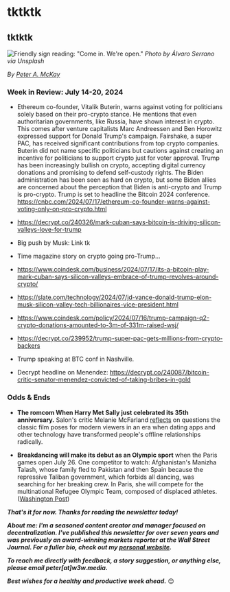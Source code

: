 # tktktk
## tktktk

![Friendly sign reading: "Come in. We're open."](https://images.unsplash.com/photo-1473187983305-f615310e7daa)
*Photo by Álvaro Serrano via Unsplash*

_By_ [_Peter A. McKay_](https://pmckay.com)

<!-- Lede item. Should run ~450 words. CTA for substack subscriptions, donations. Finish migrations and setup first! -->

### Week in Review: July 14-20, 2024

<!-- Riff 2-3 sentences on on market action, then transition to politics stuff. Crypto prices jumped. Mt. Gox redemptions winding down, etc. Some links: https://www.coindesk.com/tech/2024/07/18/mt-gox-creditors-reportedly-hit-by-failed-login-attempts-amid-repayments/ | https://www.coindesk.com/news-analysis/2024/07/18/germany-dumping-28b-bitcoin-is-market-intervention-despite-murky-legal-justifications/Links  -->

- Ethereum co-founder, Vitalik Buterin, warns against voting for politicians solely based on their pro-crypto stance. He mentions that even authoritarian governments, like Russia, have shown interest in crypto. This comes after venture capitalists Marc Andreessen and Ben Horowitz expressed support for Donald Trump's campaign. Fairshake, a super PAC, has received significant contributions from top crypto companies. Buterin did not name specific politicians but cautions against creating an incentive for politicians to support crypto just for voter approval. Trump has been increasingly bullish on crypto, accepting digital currency donations and promising to defend self-custody rights. The Biden administration has been seen as hard on crypto, but some Biden allies are concerned about the perception that Biden is anti-crypto and Trump is pro-crypto. Trump is set to headline the Bitcoin 2024 conference. https://cnbc.com/2024/07/17/ethereum-co-founder-warns-against-voting-only-on-pro-crypto.html

- https://decrypt.co/240326/mark-cuban-says-bitcoin-is-driving-silicon-valleys-love-for-trump

- Big push by Musk: Link tk

- Time magazine story on crypto going pro-Trump...

- https://www.coindesk.com/business/2024/07/17/its-a-bitcoin-play-mark-cuban-says-silicon-valleys-embrace-of-trump-revolves-around-crypto/


- https://slate.com/technology/2024/07/jd-vance-donald-trump-elon-musk-silicon-valley-tech-billionaires-vice-president.html

- https://www.coindesk.com/policy/2024/07/16/trump-campaign-q2-crypto-donations-amounted-to-3m-of-331m-raised-wsj/

- https://decrypt.co/239952/trump-super-pac-gets-millions-from-crypto-backers

- Trump speaking at BTC conf in Nashville.

- Decrypt headline on Menendez: https://decrypt.co/240087/bitcoin-critic-senator-menendez-convicted-of-taking-bribes-in-gold

### Odds & Ends

- **The romcom When Harry Met Sally just celebrated its 35th anniversary.** Salon's critic Melanie McFarland [reflects](https://www.salon.com/2024/07/14/when-harry-met-sally-relationships-intimacy/) on questions the classic film poses for modern viewers in an era when dating apps and other technology have transformed people's offline relationships radically.

- **Breakdancing will make its debut as an Olympic sport** when the Paris games open July 26. One competitor to watch: Afghanistan's Manizha Talash, whose family fled to Pakistan and then Spain because the repressive Taliban government, which forbids all dancing, was searching for her breaking crew. In Paris, she will compete for the multinational Refugee Olympic Team, composed of displaced athletes. ([Washington Post](https://www.washingtonpost.com/sports/olympics/2024/07/03/manizha-talash-afghanistan-breakdancer-paris-olympics/))

_**That's it for now. Thanks for reading the newsletter today!**_

<!-- Add in CTA for subscriptions or donations. -->

_**About me: I'm a seasoned content creator and manager focused on decentralization. I've published this newsletter for over seven years and was previously an award-winning markets reporter at the Wall Street Journal. For a fuller bio, check out my [personal website](https://pmckay.com/).**_  <!-- Add bio, editorial policy, and links via w3w site later. -->

_**To reach me directly with feedback, a story suggestion, or anything else, please email peter[at]w3w.media.**_

_**Best wishes for a healthy and productive week ahead.**_ 😊

